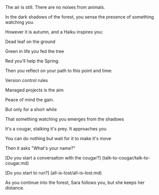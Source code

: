 The air is still. There are no noises from animals. 

In the dark shadows of the forest, you sense the presence of something watching you.

However it is autumn, and a Haiku inspires you:

Dead leaf on the ground

Green in life you fed the tree

Red you'll help the Spring.


Then you reflect on your path to this point and time:

Version control rules

Managed projects is the aim

Peace of mind the gain.

But only for a short while

That something watching you emerges from the shadows

It's a cougar, stalking it's prey.  It approaches you 

You can do nothing but wait for it to make it's move

Then it asks "What's your name?"

[Do you start a conversation with the cougar?] (talk-to-cougar/talk-to-cougar.md)

[Do you start to run?] (all-is-lost/all-is-lost.md)

As you continue into the forest, Sara follows you, but she keeps her distance.
